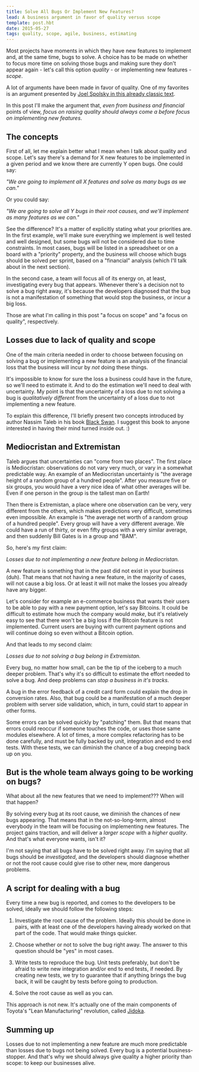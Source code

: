 ```yaml
---
title: Solve All Bugs Or Implement New Features?
lead: A business argument in favor of quality versus scope
template: post.hbt
date: 2015-05-27
tags: quality, scope, agile, business, estimating
---
```


Most projects have moments in which they have new features to implement and, at the same time, bugs to solve. A choice has to be made on whether to focus more time on solving those bugs and making sure they don't appear again - let's call this option *quality* - or implementing new features - *scope*.

A lot of arguments have been made in favor of quality. One of my favorites is an argument presented by [Joel Spolsky in this already classic text](http://www.joelonsoftware.com/articles/fog0000000043.html).

In this post I'll make the argument that, *even from business and financial* points of view, *focus on raising quality should always come a before focus on implementing new features*.

## The concepts

First of all, let me explain better what I mean when I talk about quality and scope. Let's say there's a demand for X new features to be implemented in a given period and we know there are currently Y open bugs. One could say:

*"We are going to implement all X features and solve as many bugs as we can."*

Or you could say:

*"We are going to solve all Y bugs in their root causes, and we'll implement as many features as we can."*

See the difference? It's a matter of explicitly stating what your priorities are. In the first example, we'll make sure everything we implement is well tested and well designed, but some bugs will not be considered due to time constraints.  In most cases, bugs will be listed in a spreadsheet or on a board with a "priority" property, and the business will choose which bugs should be solved  per sprint, based on a "financial" analysis (which I'll talk about in the next section).

In the second case, a team will focus all of its energy on, at least, investigating every bug that appears. Whenever there's a decision not to solve a bug right away, it's because the developers diagnosed that the bug is not a manifestation of something that would stop the business, or incur a big loss.

Those are what I'm calling in this post "a focus on scope" and "a focus on quality", respectively.

## Losses due to lack of quality and scope

One of the main criteria needed in order to choose between focusing on solving a bug or implementing a new feature is an analysis of the financial loss that the business will incur by *not* doing these things.

It's impossible to know for sure the loss a business could have in the future, so we'll need to estimate it. And to do the estimation we'll need to deal with uncertainty. My point is that the uncertainty of a loss due to not solving a bug is *qualitatively different* from the uncertainty of a loss due to not implementing a new feature.

To explain this difference, I'll briefly present two concepts introduced by author Nassim Taleb in his book [Black Swan](http://www.amazon.com/Black-Swan-Improbable-Robustness-Fragility/dp/081297381X/). I suggest this book to anyone interested in having their mind turned inside out. :)

## Mediocristan and Extremistan

Taleb argues that uncertainties can "come from two places". The first place is Mediocristan: observations do not vary very much, or vary in a somewhat predictable way. An example of an Mediocristan uncertainty is "the average height of a random group of a hundred people". After you measure five or six groups, you would have a very nice idea of what other averages will be. Even if one person in the group is the tallest man on Earth!

Then there is Extremistan, a place where one observation can be very, very different from the others, which makes predictions very difficult, sometimes even impossible. An example is "the average net worth of a random group of a hundred people". Every group will have a very different average.  We could have a run of thirty, or even fifty groups with a very similar average, and then suddenly Bill Gates is in a group and "BAM".

So, here's my first claim:

*Losses due to not implementing a new feature belong in Mediocristan.*

A new feature is something that in the past did not exist in your business (duh). That means that not having a new feature, in the majority of cases, will not cause a big loss. Or at least it will not make the losses you already have any bigger.

Let's consider for example an e-commerce business that wants their users to be able to pay with a new payment option, let's say Bitcoins. It could be difficult to estimate how much the company would *make*, but it's relatively easy to see that there won't be a big loss if the Bitcoin feature is not implemented. Current users are buying with current payment options and will continue doing so even without a Bitcoin option.

And that leads to my second claim:

*Losses due to not solving a bug belong in Extremistan.*

Every bug, no matter how small, can be the tip of the iceberg to a much deeper problem. That's why it's so difficult to estimate the effort needed to solve a bug. And deep problems can *stop a business in it's tracks*.

A bug in the error feedback of a credit card form could explain the drop in conversion rates. Also, that bug could be a manifestation of a much deeper problem with server side validation, which, in turn, could start to appear in other forms.

Some errors can be solved quickly by "patching" them. But that means that errors could reoccur if someone touches the code, or uses those same modules elsewhere. A lot of times, a more complex refactoring has to be done carefully, and must be fully backed by unit, integration and end to end tests. With these tests, we can diminish the chance of a bug creeping back up on you.

## But is the whole team always going to be working on bugs?

What about all the new features that we need to implement??? When will that happen?

By solving every bug at its root cause, we diminish the chances of new bugs appearing. That means that in the not-so-long-term, almost everybody in the team will be focusing on implementing new features. The project gains traction, and will deliver a *larger scope* with a *higher quality*. And that's what everyone wants, isn't it?

I'm not saying that all bugs have to be solved right away. I'm saying that all bugs should be *investigated*, and the developers should diagnose whether or not the root cause could give rise to other new, more dangerous problems.

## A script for dealing with a bug

Every time a new bug is reported, and comes to the developers to be solved, ideally we should follow the following steps:

1. Investigate the root cause of the problem. Ideally this should be done in pairs, with at least one of the developers having already worked on that part of the code. That would make things quicker.

2. Choose whether or not to solve the bug right away. The answer to this question should be "yes" in most cases.

3. Write tests to reproduce the bug. Unit tests preferably, but don't be afraid to write new integration and/or end to end tests, if needed. By creating new tests, we try to guarantee that if anything brings the bug back, it will be caught by tests before going to production.

4. Solve the root cause as well as you can.

This approach is not new. It's actually one of the main components of Toyota's "Lean Manufacturing" revolution, called [Jidoka](https://en.wikipedia.org/wiki/Autonomation).

## Summing up

Losses due to not implementing a new feature are much more predictable than losses due to bugs not being solved. Every bug is a potential business-stopper. And that's why we should always give quality a higher priority than scope: to keep our businesses alive.
